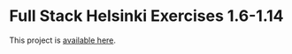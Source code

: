 # Full Stack Helsinki Exercises 1.6-1.14

This project is [available here](https://uixcem.github.io/FullStackHelsinki-Exercises1.6-1.14/).
